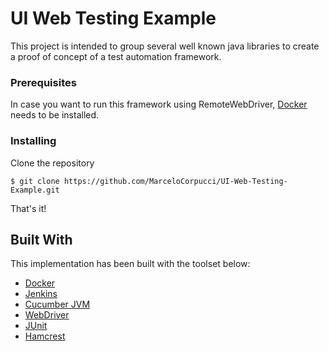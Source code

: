 # UI Web Testing Example

This project is intended to group several well known java libraries to create a proof of concept of a test automation framework.

### Prerequisites

In case you want to run this framework using RemoteWebDriver, [Docker](https://www.docker.com/get-started) needs to be installed.


### Installing

Clone the repository
```
$ git clone https://github.com/MarceloCorpucci/UI-Web-Testing-Example.git
```

That's it!

## Built With
This implementation has been built with the toolset below:

* [Docker](https://www.docker.com/get-started)
* [Jenkins](https://www.jenkins.io/)
* [Cucumber JVM](https://cucumber.io/tools/cucumber-open/)
* [WebDriver](https://www.selenium.dev/)
* [JUnit](https://junit.org/junit5/)
* [Hamcrest](http://hamcrest.org/JavaHamcrest/)
